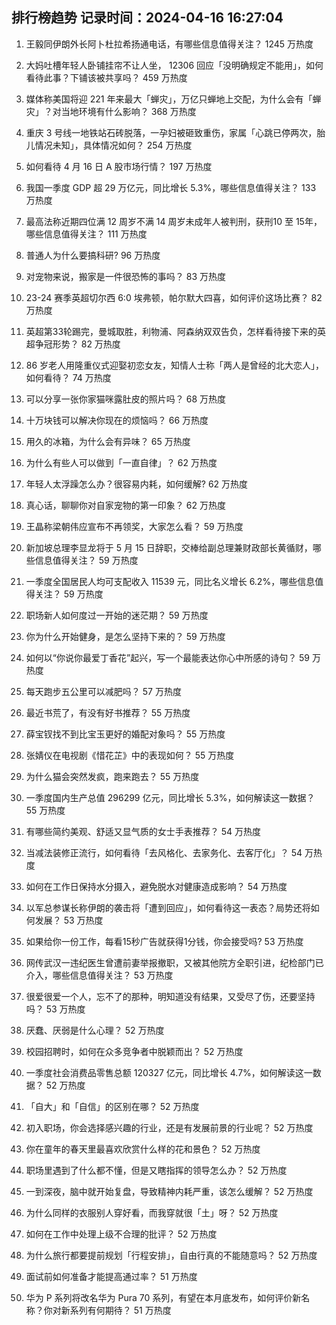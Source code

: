 
## 排行榜趋势 记录时间：2024-04-16 16:27:04
  
  1. 王毅同伊朗外长阿卜杜拉希扬通电话，有哪些信息值得关注？ 1245 万热度
    
  2. 大妈吐槽年轻人卧铺挂帘不让人坐， 12306 回应「没明确规定不能用」，如何看待此事？下铺该被共享吗？ 459 万热度
    
  3. 媒体称美国将迎 221 年来最大「蝉灾」，万亿只蝉地上交配，为什么会有「蝉灾」？对当地环境有什么影响？ 368 万热度
    
  4. 重庆 3 号线一地铁站石砖脱落，一孕妇被砸致重伤，家属「心跳已停两次，胎儿情况未知」，具体情况如何？ 254 万热度
    
  5. 如何看待 4 月 16 日 A 股市场行情？ 197 万热度
    
  6. 我国一季度 GDP 超 29 万亿元，同比增长 5.3%，哪些信息值得关注？ 133 万热度
    
  7. 最高法称近期四位满 12 周岁不满 14 周岁未成年人被判刑，获刑10 至 15年，哪些信息值得关注？ 111 万热度
    
  8. 普通人为什么要搞科研? 96 万热度
    
  9. 对宠物来说，搬家是一件很恐怖的事吗？ 83 万热度
    
  10. 23-24 赛季英超切尔西 6:0 埃弗顿，帕尔默大四喜，如何评价这场比赛？ 82 万热度
    
  11. 英超第33轮踢完，曼城取胜，利物浦、阿森纳双双告负，怎样看待接下来的英超争冠形势？ 82 万热度
    
  12. 86 岁老人用隆重仪式迎娶初恋女友，知情人士称「两人是曾经的北大恋人」，如何看待？ 74 万热度
    
  13. 可以分享一张你家猫咪露肚皮的照片吗？ 68 万热度
    
  14. 十万块钱可以解决你现在的烦恼吗？ 66 万热度
    
  15. 用久的冰箱，为什么会有异味？ 65 万热度
    
  16. 为什么有些人可以做到「一直自律」？ 62 万热度
    
  17. 年轻人太浮躁怎么办？很容易内耗，如何缓解? 62 万热度
    
  18. 真心话，聊聊你对自家宠物的第一印象？ 62 万热度
    
  19. 王晶称梁朝伟应宣布不再领奖，大家怎么看？ 59 万热度
    
  20. 新加坡总理李显龙将于 5 月 15 日辞职，交棒给副总理兼财政部长黄循财，哪些信息值得关注？ 59 万热度
    
  21. 一季度全国居民人均可支配收入 11539 元，同比名义增长 6.2%，哪些信息值得关注？ 59 万热度
    
  22. 职场新人如何度过一开始的迷茫期？ 59 万热度
    
  23. 你为什么开始健身，是怎么坚持下来的？ 59 万热度
    
  24. 如何以“你说你最爱丁香花”起兴，写一个最能表达你心中所感的诗句？ 59 万热度
    
  25. 每天跑步五公里可以减肥吗？ 57 万热度
    
  26. 最近书荒了，有没有好书推荐？ 55 万热度
    
  27. 薛宝钗找不到比宝玉更好的婚配对象吗？ 55 万热度
    
  28. 张婧仪在电视剧《惜花芷》中的表现如何？ 55 万热度
    
  29. 为什么猫会突然发疯，跑来跑去？ 55 万热度
    
  30. 一季度国内生产总值 296299 亿元，同比增⻓ 5.3%，如何解读这一数据？ 55 万热度
    
  31. 有哪些简约美观、舒适又显气质的女士手表推荐？ 54 万热度
    
  32. 当减法装修正流行，如何看待「去风格化、去家务化、去客厅化」？ 54 万热度
    
  33. 如何在工作日保持水分摄入，避免脱水对健康造成影响？ 54 万热度
    
  34. 以军总参谋长称伊朗的袭击将「遭到回应」，如何看待这一表态？局势还将如何发展？ 53 万热度
    
  35. 如果给你一份工作，每看15秒广告就获得1分钱，你会接受吗? 53 万热度
    
  36. 网传武汉一违纪医生曾遭前妻举报撤职，又被其他院方全职引进，纪检部门已介入，哪些信息值得关注？ 53 万热度
    
  37. 很爱很爱一个人，忘不了的那种，明知道没有结果，又受尽了伤，还要坚持吗？ 53 万热度
    
  38. 厌蠢、厌弱是什么心理？ 52 万热度
    
  39. 校园招聘时，如何在众多竞争者中脱颖而出？ 52 万热度
    
  40. 一季度社会消费品零售总额 120327 亿元，同比增长 4.7%，如何解读这一数据？ 52 万热度
    
  41. 「自大」和「自信」的区别在哪？ 52 万热度
    
  42. 初入职场，你会选择感兴趣的行业，还是有发展前景的行业呢？ 52 万热度
    
  43. 你在童年的春天里最喜欢欣赏什么样的花和景色？ 52 万热度
    
  44. 职场里遇到了什么都不懂，但是又瞎指挥的领导怎么办？ 52 万热度
    
  45. 一到深夜，脑中就开始复盘，导致精神内耗严重，该怎么缓解？ 52 万热度
    
  46. 为什么同样的衣服别人穿好看，而我穿就很「土」呀？ 52 万热度
    
  47. 如何在工作中处理上级不合理的批评？ 52 万热度
    
  48. 为什么旅行都要提前规划「行程安排」，自由行真的不能随意吗？ 52 万热度
    
  49. 面试前如何准备才能提高通过率？ 51 万热度
    
  50. 华为 P 系列将改名华为 Pura 70 系列，有望在本月底发布，如何评价新名称？你对新系列有何期待？ 51 万热度
    